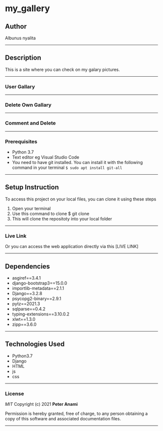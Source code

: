 # my_gallery
## Author
Albunus nyalita
*****
## Description
This is a site where you can check on my galary pictures. 
*****
### User Gallary

*****
### Delete Own Gallary

*****
### Comment and Delete

*****
### Prerequisites
* Python 3.7
* Text editor eg Visual Studio Code
* You need to have git installed. You can install it with the following command in your terminal
`$ sudo apt install git-all`
*****
## Setup Instruction
To access this project on your local files, you can clone it using these steps
1. Open your terminal
1. Use this command to clone $ git clone 
1. This will clone the repositoty into your local folder
*****
### Live Link
Or you can access the web application directly via this [LIVE LINK]
******
## Dependencies
* asgiref==3.4.1
* django-bootstrap3==15.0.0
* importlib-metadata==2.1.1
* Django==3.2.8
* psycopg2-binary==2.9.1
* pytz==2021.3
* sqlparse==0.4.2
* typing-extensions==3.10.0.2
* xlwt==1.3.0
* zipp==3.6.0
*****
## Technologies Used
* Python3.7
* Django
* HTML
* js
* css
*****
### License
*MIT*
Copyright (c) 2021 **Peter Anami**

Permission is hereby granted, free of charge, to any person obtaining a copy of this software and associated documentation files.
*****
